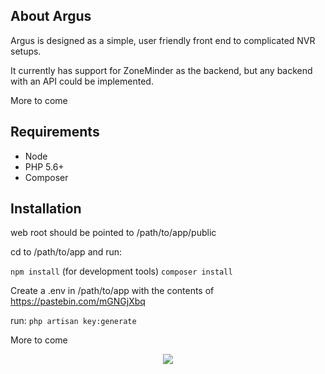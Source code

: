 ## About Argus

Argus is designed as a simple, user friendly front end to complicated NVR setups.

It currently has support for ZoneMinder as the backend, but any backend with an API could be implemented.

More to come


## Requirements
* Node
* PHP 5.6+
* Composer

## Installation

web root should be pointed to /path/to/app/public

cd to /path/to/app and run:

`npm install` (for development tools)
`composer install`

Create a .env in /path/to/app with the contents of https://pastebin.com/mGNGjXbq

run:
`php artisan key:generate`

More to come 

<p align="center"><img src="http://i.imgur.com/rSxHiLC.png"></p>
